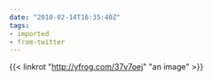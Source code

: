 ```yaml
---
date: "2010-02-14T16:35:40Z"
tags:
- imported
- from-twitter
---
```

{{< linkrot "http://yfrog.com/37v7oej" "an image" >}}
